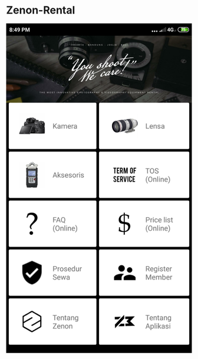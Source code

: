 # Zenon-Rental

![alt text](https://raw.githubusercontent.com/16110279/Zenon-Rental/branch/Screenshot/main.png)
